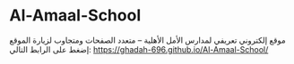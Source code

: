 # Al-Amaal-School
موقع إلكتروني تعريفي لمدارس الأمل الأهلية – متعدد الصفحات ومتجاوب
لزيارة الموقع إضغط على الرابط التالي:
https://ghadah-696.github.io/Al-Amaal-School/
